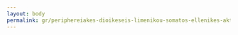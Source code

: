 ```yaml
---
layout: body
permalink: gr/periphereiakes-dioikeseis-limenikou-somatos-ellenikes-aktophulakes-8/
---
```


